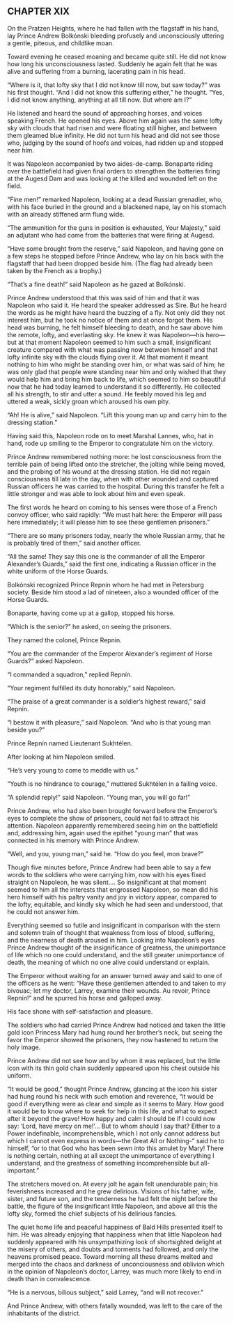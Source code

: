 ## CHAPTER XIX

On the Pratzen Heights, where he had fallen with the flagstaff in his
hand, lay Prince Andrew Bolkónski bleeding profusely and unconsciously
uttering a gentle, piteous, and childlike moan.

Toward evening he ceased moaning and became quite still. He did not know
how long his unconsciousness lasted. Suddenly he again felt that he was
alive and suffering from a burning, lacerating pain in his head.

“Where is it, that lofty sky that I did not know till now, but saw
today?” was his first thought. “And I did not know this suffering
either,” he thought. “Yes, I did not know anything, anything at all
till now. But where am I?”

He listened and heard the sound of approaching horses, and voices
speaking French. He opened his eyes. Above him again was the same lofty
sky with clouds that had risen and were floating still higher, and
between them gleamed blue infinity. He did not turn his head and did not
see those who, judging by the sound of hoofs and voices, had ridden up
and stopped near him.

It was Napoleon accompanied by two aides-de-camp. Bonaparte riding
over the battlefield had given final orders to strengthen the batteries
firing at the Augesd Dam and was looking at the killed and wounded left
on the field.

“Fine men!” remarked Napoleon, looking at a dead Russian grenadier,
who, with his face buried in the ground and a blackened nape, lay on his
stomach with an already stiffened arm flung wide.

“The ammunition for the guns in position is exhausted, Your
Majesty,” said an adjutant who had come from the batteries that were
firing at Augesd.

“Have some brought from the reserve,” said Napoleon, and having gone
on a few steps he stopped before Prince Andrew, who lay on his back with
the flagstaff that had been dropped beside him. (The flag had already
been taken by the French as a trophy.)

“That’s a fine death!” said Napoleon as he gazed at Bolkónski.

Prince Andrew understood that this was said of him and that it was
Napoleon who said it. He heard the speaker addressed as Sire. But he
heard the words as he might have heard the buzzing of a fly. Not only
did they not interest him, but he took no notice of them and at once
forgot them. His head was burning, he felt himself bleeding to death,
and he saw above him the remote, lofty, and everlasting sky. He knew it
was Napoleon—his hero—but at that moment Napoleon seemed to him
such a small, insignificant creature compared with what was passing now
between himself and that lofty infinite sky with the clouds flying over
it. At that moment it meant nothing to him who might be standing over
him, or what was said of him; he was only glad that people were standing
near him and only wished that they would help him and bring him back to
life, which seemed to him so beautiful now that he had today learned to
understand it so differently. He collected all his strength, to stir and
utter a sound. He feebly moved his leg and uttered a weak, sickly groan
which aroused his own pity.

“Ah! He is alive,” said Napoleon. “Lift this young man up and
carry him to the dressing station.”

Having said this, Napoleon rode on to meet Marshal Lannes, who, hat in
hand, rode up smiling to the Emperor to congratulate him on the victory.

Prince Andrew remembered nothing more: he lost consciousness from the
terrible pain of being lifted onto the stretcher, the jolting while
being moved, and the probing of his wound at the dressing station.
He did not regain consciousness till late in the day, when with other
wounded and captured Russian officers he was carried to the hospital.
During this transfer he felt a little stronger and was able to look
about him and even speak.

The first words he heard on coming to his senses were those of a French
convoy officer, who said rapidly: “We must halt here: the Emperor
will pass here immediately; it will please him to see these gentlemen
prisoners.”

“There are so many prisoners today, nearly the whole Russian army,
that he is probably tired of them,” said another officer.

“All the same! They say this one is the commander of all the Emperor
Alexander’s Guards,” said the first one, indicating a Russian
officer in the white uniform of the Horse Guards.

Bolkónski recognized Prince Repnín whom he had met in Petersburg
society. Beside him stood a lad of nineteen, also a wounded officer of
the Horse Guards.

Bonaparte, having come up at a gallop, stopped his horse.

“Which is the senior?” he asked, on seeing the prisoners.

They named the colonel, Prince Repnín.

“You are the commander of the Emperor Alexander’s regiment of Horse
Guards?” asked Napoleon.

“I commanded a squadron,” replied Repnín.

“Your regiment fulfilled its duty honorably,” said Napoleon.

“The praise of a great commander is a soldier’s highest reward,”
said Repnín.

“I bestow it with pleasure,” said Napoleon. “And who is that young
man beside you?”

Prince Repnín named Lieutenant Sukhtélen.

After looking at him Napoleon smiled.

“He’s very young to come to meddle with us.”

“Youth is no hindrance to courage,” muttered Sukhtélen in a failing
voice.

“A splendid reply!” said Napoleon. “Young man, you will go far!”

Prince Andrew, who had also been brought forward before the Emperor’s
eyes to complete the show of prisoners, could not fail to attract his
attention. Napoleon apparently remembered seeing him on the battlefield
and, addressing him, again used the epithet “young man” that was
connected in his memory with Prince Andrew.

“Well, and you, young man,” said he. “How do you feel, mon
brave?”

Though five minutes before, Prince Andrew had been able to say a few
words to the soldiers who were carrying him, now with his eyes fixed
straight on Napoleon, he was silent.... So insignificant at that moment
seemed to him all the interests that engrossed Napoleon, so mean did his
hero himself with his paltry vanity and joy in victory appear,
compared to the lofty, equitable, and kindly sky which he had seen and
understood, that he could not answer him.

Everything seemed so futile and insignificant in comparison with the
stern and solemn train of thought that weakness from loss of blood,
suffering, and the nearness of death aroused in him. Looking into
Napoleon’s eyes Prince Andrew thought of the insignificance of
greatness, the unimportance of life which no one could understand, and
the still greater unimportance of death, the meaning of which no one
alive could understand or explain.

The Emperor without waiting for an answer turned away and said to one of
the officers as he went: “Have these gentlemen attended to and taken
to my bivouac; let my doctor, Larrey, examine their wounds. Au revoir,
Prince Repnín!” and he spurred his horse and galloped away.

His face shone with self-satisfaction and pleasure.

The soldiers who had carried Prince Andrew had noticed and taken the
little gold icon Princess Mary had hung round her brother’s neck, but
seeing the favor the Emperor showed the prisoners, they now hastened to
return the holy image.

Prince Andrew did not see how and by whom it was replaced, but the
little icon with its thin gold chain suddenly appeared upon his chest
outside his uniform.

“It would be good,” thought Prince Andrew, glancing at the icon his
sister had hung round his neck with such emotion and reverence, “it
would be good if everything were as clear and simple as it seems to
Mary. How good it would be to know where to seek for help in this life,
and what to expect after it beyond the grave! How happy and calm I
should be if I could now say: ‘Lord, have mercy on me!’... But to
whom should I say that? Either to a Power indefinable, incomprehensible,
which I not only cannot address but which I cannot even express in
words—the Great All or Nothing-” said he to himself, “or to
that God who has been sewn into this amulet by Mary! There is nothing
certain, nothing at all except the unimportance of everything I
understand, and the greatness of something incomprehensible but
all-important.”

The stretchers moved on. At every jolt he again felt unendurable pain;
his feverishness increased and he grew delirious. Visions of his father,
wife, sister, and future son, and the tenderness he had felt the night
before the battle, the figure of the insignificant little Napoleon, and
above all this the lofty sky, formed the chief subjects of his delirious
fancies.

The quiet home life and peaceful happiness of Bald Hills presented
itself to him. He was already enjoying that happiness when that
little Napoleon had suddenly appeared with his unsympathizing look of
shortsighted delight at the misery of others, and doubts and torments
had followed, and only the heavens promised peace. Toward morning
all these dreams melted and merged into the chaos and darkness of
unconciousness and oblivion which in the opinion of Napoleon’s doctor,
Larrey, was much more likely to end in death than in convalescence.

“He is a nervous, bilious subject,” said Larrey, “and will not
recover.”

And Prince Andrew, with others fatally wounded, was left to the care of
the inhabitants of the district.





